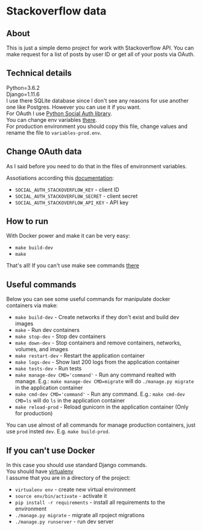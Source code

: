 # Stackoverflow data

## About

This is just a simple demo project for work with Stackoverflow API. You can make request for a list of posts by user ID or 
get all of your posts via OAuth.

## Technical details
Python=3.6.2 </br>
Django=1.11.6 </br>
I use there SQLite database since I don't see any reasons for use another one like Postgres. However you can use it if you want. </br>
For OAuth I use [Python Social Auth library](https://python-social-auth.readthedocs.io/en/latest/index.html).</br>
You can change env variables [there](https://github.com/solartune/stackoverflow_data/blob/master/variables-dev.env).</br>
For production environment you should copy this file, change values and rename the file to `variables-prod.env`.

## Change OAuth data
As I said before you need to do that in the files of environment variables.

Assotiations according this [documentation](https://python-social-auth.readthedocs.io/en/latest/backends/stackoverflow.html):
- `SOCIAL_AUTH_STACKOVERFLOW_KEY` - client ID
- `SOCIAL_AUTH_STACKOVERFLOW_SECRET` - client secret
- `SOCIAL_AUTH_STACKOVERFLOW_API_KEY` - API key

## How to run

With Docker power and make it can be very easy:

- `make build-dev`
- `make`

That's all!
If you can't use make see commands [there](https://github.com/solartune/stackoverflow_data/blob/master/Makefile)

## Useful commands

Below you can see some useful commands for manipulate docker containers via make:

- `make build-dev` - Create networks if they don't exist and build dev images
- `make` - Run dev containers
- `make stop-dev` - Stop dev containers
- `make down-dev` - Stop containers and remove containers, networks, volumes, and images
- `make restart-dev` - Restart the application container
- `make logs-dev` - Show last 200 logs from the application container
- `make tests-dev` - Run tests
- `make manage-dev CMD='command'` - Run any command realted with manage. E.g.: `make manage-dev CMD=migrate` will do `./manage.py migrate` in the application container
- `make cmd-dev CMD='command'` - Run any command. E.g.: `make cmd-dev CMD=ls` will do `ls` in the application container
- `make reload-prod` - Reload gunicorn in the application container (Only for production)

You can use almost of all commands for manage production containers, just use `prod` insted `dev`. E.g. `make build-prod`.

## If you can't use Docker

In this case you should use standard Django commands. </br>
You should have [virtualenv](https://virtualenv.pypa.io/en/stable/) </br>
I assume that you are in a directory of the project:
- `virtualenv env` - create new virtual environment
- `source env/bin/activate` - activate it
- `pip install -r requirements` - install all requirements to the environment
- `./manage.py migrate` - migrate all rpoject migrations
- `./manage.py runserver` - run dev server
